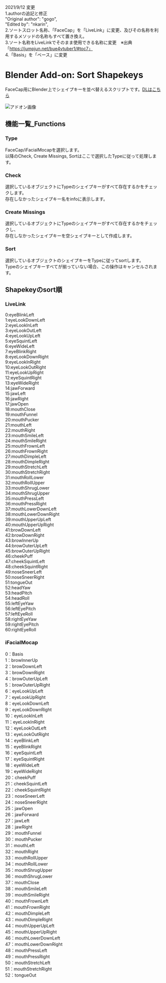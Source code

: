 2021/9/12 
変更  
1.authorの追記と修正  
"Original author": "gogo",  
"Edited by": "nkarin",    
2.ソートスロット名称、「FaceCap」を「LiveLink」に変更、及びその名称を利用するメソッドの名称もすべて置き換え。   
3.ソート名称をLiveLinkでそのまま使用できる名称に変更　※出典「https://jumpjun.net/bue4vtuber1/#toc7」  
4.「Basis」を「ベース」に変更  


# Blender Add-on: Sort Shapekeys
FaceCap用にBlender上でシェイプキーを並べ替えるスクリプトです。[DLはこちら](https://github.com/nkarin2160/sort_shapekeys/releases/download/v1.0/sort_shapekeys.zip)    
<br>
![アドオン画像](./doc/sort_shapekeys_00.jpg)

## 機能一覧_Functions  
### Type  
FaceCap/iFacialMocapを選択します。  
以降のCheck, Create Missings, Sortはここで選択したTypeに従って処理します。  

### Check  
選択しているオブジェクトにTypeのシェイプキーがすべて存在するかをチェックします。  
存在しなかったシェイプキー名をinfoに表示します。  

### Create Missings  
選択しているオブジェクトにTypeのシェイプキーがすべて存在するかをチェックし、  
存在しなかったシェイプキーを空シェイプキーとして作成します。  

### Sort  
選択しているオブジェクトのシェイプキーをTypeに従ってsortします。  
Typeのシェイプキーすべてが揃っていない場合、この操作はキャンセルされます。  

## Shapekeyのsort順  
### LiveLink 
0:eyeBlinkLeft  
1:eyeLookDownLeft  
2:eyeLookInLeft  
3:eyeLookOutLeft  
4:eyeLookUpLeft  
5:eyeSquintLeft  
6:eyeWideLeft  
7:eyeBlinkRight  
8:eyeLookDownRight  
9:eyeLookInRight  
10:eyeLookOutRight  
11:eyeLookUpRight  
12:eyeSquintRight  
13:eyeWideRight  
14:jawForward  
15:jawLeft  
16:jawRight  
17:jawOpen  
18:mouthClose  
19:mouthFunnel  
20:mouthPucker  
21:mouthLeft  
22:mouthRight  
23:mouthSmileLeft  
24:mouthSmileRight  
25:mouthFrownLeft  
26:mouthFrownRight  
27:mouthDimpleLeft  
28:mouthDimpleRight  
29:mouthStretchLeft  
30:mouthStretchRight  
31:mouthRollLower  
32:mouthRollUpper  
33:mouthShrugLower  
34:mouthShrugUpper  
35:mouthPressLeft  
36:mouthPressRight  
37:mouthLowerDownLeft  
38:mouthLowerDownRight  
39:mouthUpperUpLeft  
40:mouthUpperUpRight  
41:browDownLeft  
42:browDownRight  
43:browInnerUp  
44:browOuterUpLeft  
45:browOuterUpRight  
46:cheekPuff  
47:cheekSquintLeft  
48:cheekSquintRight  
49:noseSneerLeft  
50:noseSneerRight  
51:tongueOut  
52:headYaw  
53:headPitch  
54:headRoll  
55:leftEyeYaw  
56:leftEyePitch  
57:leftEyeRoll  
58:rightEyeYaw  
59:rightEyePitch  
60:rightEyeRoll   
### iFacialMocap  
0：Basis  
1：browInnerUp  
2：browDownLeft  
3：browDownRight  
4：browOuterUpLeft  
5：browOuterUpRight  
6：eyeLookUpLeft  
7：eyeLookUpRight  
8：eyeLookDownLeft  
9：eyeLookDownRight  
10：eyeLookInLeft  
11：eyeLookInRight  
12：eyeLookOutLeft  
13：eyeLookOutRight  
14：eyeBlinkLeft  
15：eyeBlinkRight  
16：eyeSquintLeft  
17：eyeSquintRight  
18：eyeWideLeft  
19：eyeWideRight  
20：cheekPuff  
21：cheekSquintLeft  
22：cheekSquintRight  
23：noseSneerLeft  
24：noseSneerRight  
25：jawOpen  
26：jawForward  
27：jawLeft  
28：jawRight  
29：mouthFunnel  
30：mouthPucker  
31：mouthLeft  
32：mouthRight  
33：mouthRollUpper  
34：mouthRollLower  
35：mouthShrugUpper  
36：mouthShrugLower  
37：mouthClose  
38：mouthSmileLeft  
39：mouthSmileRight  
40：mouthFrownLeft  
41：mouthFrownRight  
42：mouthDimpleLeft  
43：mouthDimpleRight  
44：mouthUpperUpLeft  
45：mouthUpperUpRight  
46：mouthLowerDownLeft  
47：mouthLowerDownRight  
48：mouthPressLeft  
49：mouthPressRight  
50：mouthStretchLeft  
51：mouthStretchRight  
52：tongueOut  

